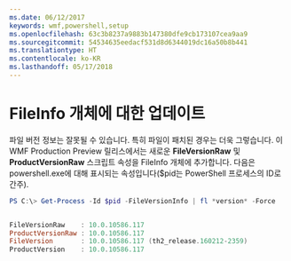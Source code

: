```yaml
---
ms.date: 06/12/2017
keywords: wmf,powershell,setup
ms.openlocfilehash: 63c3b8237a9883b147380dfe9cb173107cea9aa9
ms.sourcegitcommit: 54534635eedacf531d8d6344019dc16a50b8b441
ms.translationtype: HT
ms.contentlocale: ko-KR
ms.lasthandoff: 05/17/2018
---
```

# <a name="updates-to-fileinfo-object"></a>FileInfo 개체에 대한 업데이트
파일 버전 정보는 잘못될 수 있습니다. 특히 파일이 패치된 경우는 더욱 그렇습니다. 이 WMF Production Preview 릴리스에서는 새로운 **FileVersionRaw** 및 **ProductVersionRaw** 스크립트 속성을 FileInfo 개체에 추가합니다. 다음은 powershell.exe에 대해 표시되는 속성입니다($pid는 PowerShell 프로세스의 ID로 간주).

```powershell
PS C:\> Get-Process -Id $pid -FileVersionInfo | fl *version* -Force


FileVersionRaw    : 10.0.10586.117
ProductVersionRaw : 10.0.10586.117
FileVersion       : 10.0.10586.117 (th2_release.160212-2359)
ProductVersion    : 10.0.10586.117

